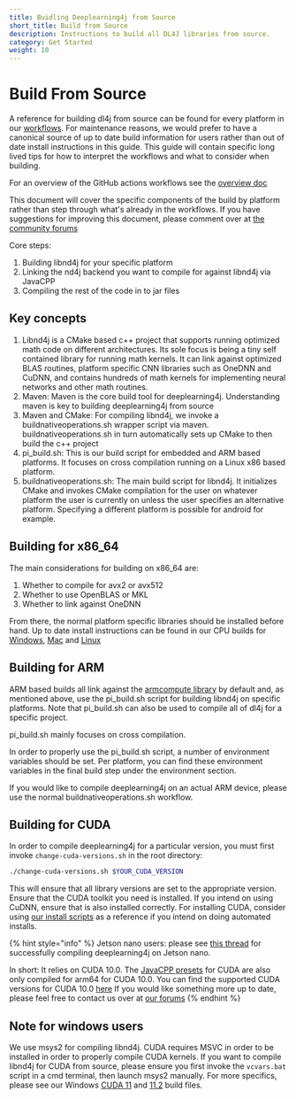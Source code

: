 ```yaml
---
title: Buidling Deeplearning4j from Source
short_title: Build from Source
description: Instructions to build all DL4J libraries from source.
category: Get Started
weight: 10
---
```


# Build From Source

A reference for building dl4j from source can be found for every platform in our [workflows](https://github.com/eclipse/deeplearning4j/tree/master/.github/workflows). For maintenance reasons, we would prefer to have a canonical source of up to date build information for users rather than out of date install instructions in this guide. This guide will contain specific long lived tips for how to interpret the workflows and what to consider when building.

For an overview of the GitHub actions workflows see the [overview doc](developer-docs/github-actions-build-infra.md)

This document will cover the specific components of the build by platform rather than step through what's already in the workflows. If you have suggestions for improving this document, please comment over at [the community forums](https://community.konduit.ai/)

Core steps:

1. Building libnd4j for your specific platform
2. Linking the nd4j backend you want to compile for against libnd4j via JavaCPP
3. Compiling the rest of the code in to jar files

## Key concepts

1. Libnd4j is a CMake based c++ project that supports running optimized math code on different architectures. Its sole focus is being a tiny self contained library for running math kernels. It can link against optimized BLAS routines, platform specific CNN libraries such as OneDNN and CuDNN, and contains hundreds of math kernels for implementing neural networks and other math routines.
2. Maven: Maven is the core build tool for deeplearning4j. Understanding maven is key to building deeplearning4j from source
3. Maven and CMake: For compiling libnd4j, we invoke a buildnativeoperations.sh wrapper script via maven. buildnativeoperations.sh in turn automatically sets up CMake to then build the c++ project
4. pi\_build.sh: This is our build script for embedded and ARM based platforms. It focuses on cross compilation running on a Linux x86 based platform.
5. buildnativeoperations.sh: The main build script for libnd4j. It initializes CMake and invokes CMake compilation for the user on whatever platform the user is currently on unless the user specifies an alternative platform. Specifying a different platform is possible for android for example.

## Building for x86\_64

The main considerations for building on x86\_64 are: 

1. Whether to compile for avx2 or avx512 
2. Whether to use OpenBLAS or MKL
3. Whether to link against OneDNN

From there, the normal platform specific libraries should be installed before hand. Up to date install instructions can be found in our CPU builds for [Windows](https://github.com/eclipse/deeplearning4j/blob/master/.github/workflows/build-deploy-windows.yml), [Mac](https://github.com/eclipse/deeplearning4j/blob/master/.github/workflows/build-deploy-mac.yml) and [Linux](https://github.com/eclipse/deeplearning4j/blob/master/.github/workflows/build-deploy-linux-x86_64.yml)

## Building for ARM

ARM based builds all link against the [armcompute library](https://github.com/ARM-software/ComputeLibrary/tree/master/arm_compute) by default and, as mentioned above, use the pi\_build.sh script for building libnd4j on specific platforms. Note that pi\_build.sh can also be used to compile all of dl4j for a specific project.

pi\_build.sh mainly focuses on cross compilation.

In order to properly use the pi\_build.sh script, a number of environment variables should be set. Per platform, you can find these environment variables in the final build step under the environment section.

If you would like to compile deeplearning4j on an actual ARM device, please use the normal buildnativeoperations.sh workflow.

## Building for CUDA

In order to compile deeplearning4j for a particular version, you must first invoke `change-cuda-versions.sh` in the root directory:

```bash
./change-cuda-versions.sh $YOUR_CUDA_VERSION
```

This will ensure that all library versions are set to the appropriate version. Ensure that the CUDA toolkit you need is installed. If you intend on using CuDNN, ensure that is also installed correctly. For installing CUDA, consider using [our install scripts](https://github.com/KonduitAI/cuda-install/tree/master/.github/actions/) as a reference if you intend on doing automated installs.

{% hint style="info" %}
Jetson nano users: please see [this thread](https://community.konduit.ai/t/cuda-on-jetson-nano/1364) for successfully compiling deeplearning4j on Jetson nano.

In short: It relies on CUDA 10.0. The [JavaCPP presets](https://github.com/bytedeco/javacpp-presets) for CUDA are also only compiled for arm64 for CUDA 10.0. You can find the supported CUDA versions for CUDA 10.0 [here](https://repo1.maven.org/maven2/org/bytedeco/cuda/10.0-7.4-1.5/) If you would like something more up to date, please feel free to contact us over at [our forums](https://community.ko)
{% endhint %}

## Note for windows users

We use msys2 for compiling libnd4j. CUDA requires MSVC in order to be installed in order to properly compile CUDA kernels. If you want to compile libnd4j for CUDA from source, please ensure you first invoke the `vcvars.bat` script in a cmd terminal, then launch msys2 manually. For more specifics, please see our Windows [CUDA 11](https://github.com/eclipse/deeplearning4j/blob/master/.github/workflows/build-deploy-windows-cuda-11.0.yml) and [11.2](https://github.com/eclipse/deeplearning4j/blob/master/.github/workflows/build-deploy-windows-cuda-11.0.yml) build files.

